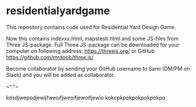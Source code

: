# residentialyardgame

This repository contains code used for Residential Yard Design Game.

Now this contains indexxx.html, mapstesti.html and some JS-files from Three JS-package. Full Three JS-package can be downloaded for your computer on following address: https://threejs.org/ or GitHub https://github.com/mrdoob/three.js/

Become collaborator by sending your GitHub username to Sami (DM/PM on Slack) and you will be added as collaborator.


~^.^~

kdsdjwepodjewijfweoifjweoifjewoifjewio
kokopkpokpokpokpokpo